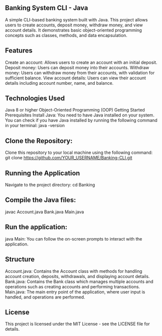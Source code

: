 
## Banking System CLI - Java
A simple CLI-based banking system built with Java. This project allows users to create accounts, deposit money, withdraw money, and view account details. It demonstrates basic object-oriented programming concepts such as classes, methods, and data encapsulation.

## Features
Create an account: Allows users to create an account with an initial deposit.
Deposit money: Users can deposit money into their accounts.
Withdraw money: Users can withdraw money from their accounts, with validation for sufficient balance.
View account details: Users can view their account details including account number, name, and balance.

## Technologies Used
Java 8 or higher
Object-Oriented Programming (OOP)
Getting Started
Prerequisites
Install Java: You need to have Java installed on your system. You can check if you have Java installed by running the following 
command in your terminal:
java -version

## Clone the Repository:

Clone this repository to your local machine using the following command:
git clone https://github.com/YOUR_USERNAME/Banking-CLI.git


## Running the Application
Navigate to the project directory:
cd Banking

## Compile the Java files:
javac Account.java Bank.java Main.java

## Run the application:
java Main: 
You can follow the on-screen prompts to interact with the application.

## Structure
Account.java: Contains the Account class with methods for handling account creation, deposits, withdrawals, and displaying account details.
Bank.java: Contains the Bank class which manages multiple accounts and operations such as creating accounts and performing transactions.
Main.java: The main entry point of the application, where user input is handled, and operations are performed.

##  License
This project is licensed under the MIT License - see the LICENSE file for details.